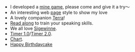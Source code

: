 


- I developed a [mine game](/Projects/mine.html), please come and give it a try～
- An interesting web [page](/Projects/mylove.html) style to show my love
- A lovely companion [Terra](/Projects/terra.html)!
- [Read along](/Projects/reader.html) to train your speaking skills.
- We all love [Sigewinne](/Projects/Sigewinne.html).
- [Timer 1.0](/Projects/Pomodoro.html)/[Timer 2.0](/Projects/Pcopy.html).
- [Chart](/Projects/chart.html).
- [Happy Birthdaycake](/Projects/cake.html)
